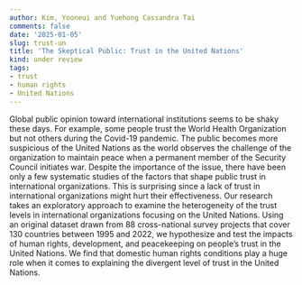 ```yaml
---
author: Kim, Yooneui and Yuehong Cassandra Tai
comments: false
date: '2025-01-05'
slug: trust-un
title: 'The Skeptical Public: Trust in the United Nations'
kind: under review
tags:
- trust
- human rights
- United Nations
---
```

Global public opinion toward international institutions seems to be shaky these days. For example, some people trust the World Health Organization but not others during the Covid-19 pandemic. The public becomes more suspicious of the United Nations as the world observes the challenge of the organization to maintain peace when a permanent member of the Security Council initiates war. Despite the importance of the issue, there have been only a few systematic studies of the factors that shape public trust in international organizations. This is surprising since a lack of trust in international organizations might hurt their effectiveness. Our research takes an exploratory approach to examine the heterogeneity of the trust levels in international organizations focusing on the United Nations. Using an original dataset drawn from 88 cross-national survey projects that cover 130 countries between 1995 and 2022, we hypothesize and test the impacts of human rights, development, and peacekeeping on people’s trust in the United Nations. We find that domestic human rights conditions play a huge role when it comes to explaining the divergent level of trust in the United Nations. 